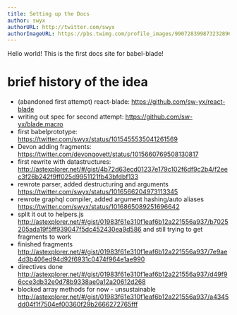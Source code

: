 ```yaml
---
title: Setting up the Docs
author: swyx
authorURL: http://twitter.com/swyx
authorImageURL: https://pbs.twimg.com/profile_images/990728399873232896/CMPn3IxT_400x400.jpg
---
```


Hello world! This is the first docs site for babel-blade!

# brief history of the idea

- (abandoned first attempt) react-blade: https://github.com/sw-yx/react-blade
- writing out spec for second attempt: https://github.com/sw-yx/blade.macro
- first babelprototype: https://twitter.com/swyx/status/1015455535041261569
- Devon adding fragments: https://twitter.com/devongovett/status/1015660769508130817
- first rewrite with datastructures: http://astexplorer.net/#/gist/4b72d63ecd01237e179c102f6df9c2b4/f2eec3f26b242f9ff025d9951121fb43bfdbf133
- rewrote parser, added destructuring and arguments https://twitter.com/swyx/status/1016566204973113345
- rewrote graphql compiler, added argument hashing/auto aliases https://twitter.com/swyx/status/1016865089251696642
- split it out to helpers.js http://astexplorer.net/#/gist/01983f61e310f1eaf6b12a221556a937/b7025205ada19f5ff939047f5dc452430ea9d586 and still trying to get fragments to work
- finished fragments http://astexplorer.net/#/gist/01983f61e310f1eaf6b12a221556a937/7e9ae4d3b406ed94d92f6931c0474f964e1ae990
- directives done http://astexplorer.net/#/gist/01983f61e310f1eaf6b12a221556a937/d49f96cce3db32e0d78b9338ae0a12a20612d268
- blocked array methods for now - unsustainable http://astexplorer.net/#/gist/01983f61e310f1eaf6b12a221556a937/a4345dd04f1f7504ef00360f29b2666272765fff